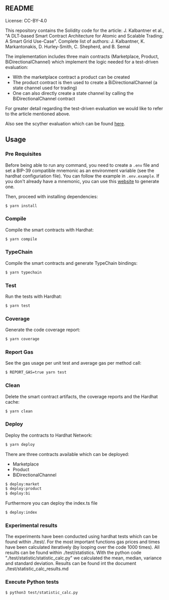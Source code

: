 ## README

License: CC-BY-4.0

This repository contains the Solidity code for the article: J. Kalbantner et al., "A DLT-based Smart Contract Architecture for Atomic and Scalable Trading: A Smart Grid Use-Case". Complete list of authors: J. Kalbantner, K. Markantonakis, D. Hurley-Smith, C. Shepherd, and B. Semal

The implementation includes three main contracts (Marketplace, Product, BiDirectionalChannel) which implement the logic needed for a test-driven evaluation:
- With the marketplace contract a product can be created
- The product contract is then used to create a BiDirectionalChannel (a state channel used for trading)
- One can also directly create a state channel by calling the BiDirectionalChannel contract

For greater detail regarding the test-driven evaluation we would like to refer to the article mentioned above.

Also see the scyther evaluation which can be found [here](https://github.com/jkalbantner/smart_contract_architecture_scyther).

## Usage

### Pre Requisites

Before being able to run any command, you need to create a `.env` file and set a BIP-39 compatible mnemonic as an
environment variable (see the hardhat configuriation file). You can follow the example in `.env.example`. If you don't already have a mnemonic, you can use
this [website](https://iancoleman.io/bip39/) to generate one.

Then, proceed with installing dependencies:

```sh
$ yarn install
```

### Compile

Compile the smart contracts with Hardhat:

```sh
$ yarn compile
```

### TypeChain

Compile the smart contracts and generate TypeChain bindings:

```sh
$ yarn typechain
```

### Test

Run the tests with Hardhat:

```sh
$ yarn test
```

### Coverage

Generate the code coverage report:

```sh
$ yarn coverage
```

### Report Gas

See the gas usage per unit test and average gas per method call:

```sh
$ REPORT_GAS=true yarn test
```

### Clean

Delete the smart contract artifacts, the coverage reports and the Hardhat cache:

```sh
$ yarn clean
```

### Deploy

Deploy the contracts to Hardhat Network:

```sh
$ yarn deploy
```

There are three contracts available which can be deployed:

- Marketplace
- Product
- BiDirectionalChannel

```sh
$ deploy:market
$ deploy:product
$ deploy:bi
```

Furthermore you can deploy the index.ts file

```sh
$ deploy:index
```

### Experimental results

The experiments have been conducted using hardhat tests which can be found within ./test/. For the most important functions gas prices and times have been calculated iteratively (by looping over the code 1000 times). All results can be found within ./test/statistics. With the python code "./test/statistic/statistic_calc.py" we calculated the mean, median, variance and standard deviation. Results can be found int the document ./test/statistic_calc_results.md


### Execute Python tests

```sh
$ python3 test/statistic_calc.py
```


